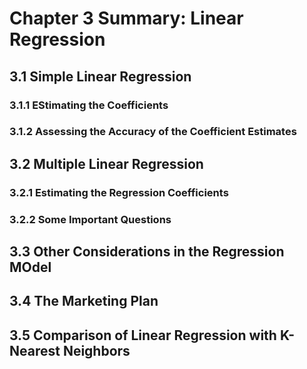 # Chapter 3 Summary: Linear Regression
## 3.1 Simple Linear Regression
### 3.1.1 EStimating the Coefficients
### 3.1.2 Assessing the Accuracy of the Coefficient Estimates
## 3.2 Multiple Linear Regression
### 3.2.1 Estimating the Regression Coefficients
### 3.2.2 Some Important Questions
## 3.3 Other Considerations in the Regression MOdel
## 3.4 The Marketing Plan
## 3.5 Comparison of Linear Regression with K-Nearest Neighbors